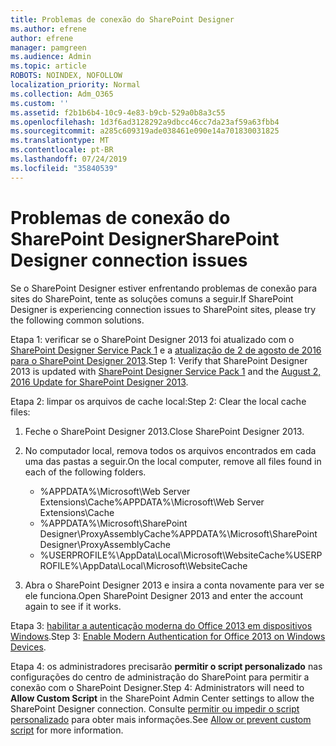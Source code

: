 ```yaml
---
title: Problemas de conexão do SharePoint Designer
ms.author: efrene
author: efrene
manager: pamgreen
ms.audience: Admin
ms.topic: article
ROBOTS: NOINDEX, NOFOLLOW
localization_priority: Normal
ms.collection: Adm_O365
ms.custom: ''
ms.assetid: f2b1b6b4-10c9-4e83-b9cb-529a0b8a3c55
ms.openlocfilehash: 1d3f6ad3128292a9dbcc46cc7da23af59a63fbb4
ms.sourcegitcommit: a285c609319ade038461e090e14a701830031825
ms.translationtype: MT
ms.contentlocale: pt-BR
ms.lasthandoff: 07/24/2019
ms.locfileid: "35840539"
---
```

# <a name="sharepoint-designer-connection-issues"></a><span data-ttu-id="5d385-102">Problemas de conexão do SharePoint Designer</span><span class="sxs-lookup"><span data-stu-id="5d385-102">SharePoint Designer connection issues</span></span> 

<span data-ttu-id="5d385-103">Se o SharePoint Designer estiver enfrentando problemas de conexão para sites do SharePoint, tente as soluções comuns a seguir.</span><span class="sxs-lookup"><span data-stu-id="5d385-103">If SharePoint Designer is experiencing connection issues to SharePoint sites, please try the following common solutions.</span></span>

<span data-ttu-id="5d385-104">Etapa 1: verificar se o SharePoint Designer 2013 foi atualizado com o [SharePoint Designer Service Pack 1](https://support.microsoft.com/help/2817441/description-of-microsoft-sharepoint-designer-2013-service-pack-1-sp1) e a [atualização de 2 de agosto de 2016 para o SharePoint Designer 2013](https://support.microsoft.com/help/3114721/august-2-2016-update-for-sharepoint-designer-2013-kb3114721).</span><span class="sxs-lookup"><span data-stu-id="5d385-104">Step 1: Verify that SharePoint Designer 2013 is updated with [SharePoint Designer Service Pack 1](https://support.microsoft.com/help/2817441/description-of-microsoft-sharepoint-designer-2013-service-pack-1-sp1) and the [August 2, 2016 Update for SharePoint Designer 2013](https://support.microsoft.com/help/3114721/august-2-2016-update-for-sharepoint-designer-2013-kb3114721).</span></span>



<span data-ttu-id="5d385-105">Etapa 2: limpar os arquivos de cache local:</span><span class="sxs-lookup"><span data-stu-id="5d385-105">Step 2: Clear the local cache files:</span></span>

1. <span data-ttu-id="5d385-106">Feche o SharePoint Designer 2013.</span><span class="sxs-lookup"><span data-stu-id="5d385-106">Close SharePoint Designer 2013.</span></span>

2. <span data-ttu-id="5d385-107">No computador local, remova todos os arquivos encontrados em cada uma das pastas a seguir.</span><span class="sxs-lookup"><span data-stu-id="5d385-107">On the local computer, remove all files found in each of the following folders.</span></span>

    - <span data-ttu-id="5d385-108">%APPDATA%\Microsoft\Web Server Extensions\Cache</span><span class="sxs-lookup"><span data-stu-id="5d385-108">%APPDATA%\Microsoft\Web Server Extensions\Cache</span></span>
    - <span data-ttu-id="5d385-109">%APPDATA%\Microsoft\SharePoint Designer\ProxyAssemblyCache</span><span class="sxs-lookup"><span data-stu-id="5d385-109">%APPDATA%\Microsoft\SharePoint Designer\ProxyAssemblyCache</span></span>
    - <span data-ttu-id="5d385-110">%USERPROFILE%\AppData\Local\Microsoft\WebsiteCache</span><span class="sxs-lookup"><span data-stu-id="5d385-110">%USERPROFILE%\AppData\Local\Microsoft\WebsiteCache</span></span>

3. <span data-ttu-id="5d385-111">Abra o SharePoint Designer 2013 e insira a conta novamente para ver se ele funciona.</span><span class="sxs-lookup"><span data-stu-id="5d385-111">Open SharePoint Designer 2013 and enter the account again to see if it works.</span></span>

<span data-ttu-id="5d385-112">Etapa 3: [habilitar a autenticação moderna do Office 2013 em dispositivos Windows](https://docs.microsoft.com/office365/admin/security-and-compliance/enable-modern-authentication?redirectSourcePath=/article/Enable-Modern-Authentication-for-Office-2013-on-Windows-devices-7dc1c01a-090f-4971-9677-f1b192d6c910&view=o365-worldwide).</span><span class="sxs-lookup"><span data-stu-id="5d385-112">Step 3: [Enable Modern Authentication for Office 2013 on Windows Devices](https://docs.microsoft.com/office365/admin/security-and-compliance/enable-modern-authentication?redirectSourcePath=/article/Enable-Modern-Authentication-for-Office-2013-on-Windows-devices-7dc1c01a-090f-4971-9677-f1b192d6c910&view=o365-worldwide).</span></span>

<span data-ttu-id="5d385-113">Etapa 4: os administradores precisarão **permitir o script personalizado** nas configurações do centro de administração do SharePoint para permitir a conexão com o SharePoint Designer.</span><span class="sxs-lookup"><span data-stu-id="5d385-113">Step 4: Administrators will need to **Allow Custom Script** in the SharePoint Admin Center settings to allow the SharePoint Designer connection.</span></span> <span data-ttu-id="5d385-114">Consulte [permitir ou impedir o script personalizado](https://docs.microsoft.com/sharepoint/allow-or-prevent-custom-script) para obter mais informações.</span><span class="sxs-lookup"><span data-stu-id="5d385-114">See [Allow or prevent custom script](https://docs.microsoft.com/sharepoint/allow-or-prevent-custom-script) for more information.</span></span>


